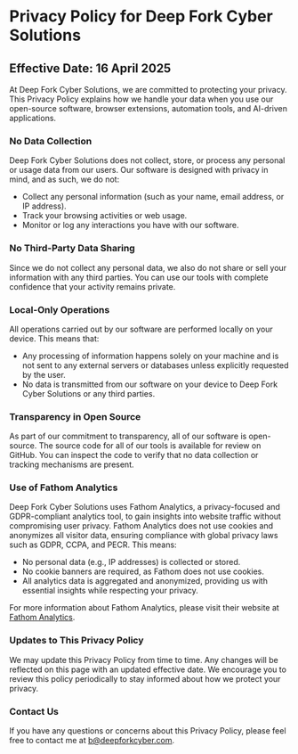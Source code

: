 # Privacy Policy for Deep Fork Cyber Solutions
## Effective Date: 16 April 2025
At Deep Fork Cyber Solutions, we are committed to protecting your privacy. This Privacy Policy explains how we handle your data when you use our open-source software, browser extensions, automation tools, and AI-driven applications.

### No Data Collection
Deep Fork Cyber Solutions does not collect, store, or process any personal or usage data from our users. Our software is designed with privacy in mind, and as such, we do not:

- Collect any personal information (such as your name, email address, or IP address).
- Track your browsing activities or web usage.
- Monitor or log any interactions you have with our software.

### No Third-Party Data Sharing 
Since we do not collect any personal data, we also do not share or sell your information with any third parties. You can use our tools with complete confidence that your activity remains private.

### Local-Only Operations
All operations carried out by our software are performed locally on your device. This means that:

- Any processing of information happens solely on your machine and is not sent to any external servers or databases unless explicitly requested by the user.
- No data is transmitted from our software on your device to Deep Fork Cyber Solutions or any third parties.

### Transparency in Open Source
As part of our commitment to transparency, all of our software is open-source. The source code for all of our tools is available for review on GitHub. You can inspect the code to verify that no data collection or tracking mechanisms are present.

### Use of Fathom Analytics
Deep Fork Cyber Solutions uses Fathom Analytics, a privacy-focused and GDPR-compliant analytics tool, to gain insights into website traffic without compromising user privacy. Fathom Analytics does not use cookies and anonymizes all visitor data, ensuring compliance with global privacy laws such as GDPR, CCPA, and PECR. This means:

- No personal data (e.g., IP addresses) is collected or stored.
- No cookie banners are required, as Fathom does not use cookies.
- All analytics data is aggregated and anonymized, providing us with essential insights while respecting your privacy.

For more information about Fathom Analytics, please visit their website at [Fathom Analytics](https://usefathom.com/).

### Updates to This Privacy Policy
We may update this Privacy Policy from time to time. Any changes will be reflected on this page with an updated effective date. We encourage you to review this policy periodically to stay informed about how we protect your privacy.

### Contact Us
If you have any questions or concerns about this Privacy Policy, please feel free to contact me at b@deepforkcyber.com.
